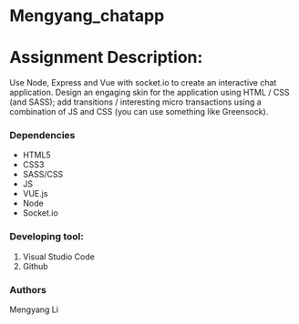 # Mengyang_chatapp

# Assignment Description:
Use Node, Express and Vue with socket.io to create an interactive chat application. Design an
engaging skin for the application using HTML / CSS (and SASS); add transitions / interesting
micro transactions using a combination of JS and CSS (you can use something like Greensock).

### Dependencies
* HTML5
* CSS3
* SASS/CSS
* JS
* VUE.js
* Node
* Socket.io

### Developing tool:
1. Visual Studio Code
2. Github


### Authors
Mengyang Li
